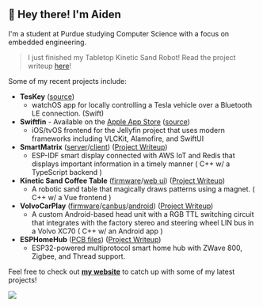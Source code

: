 ## 👋 Hey there! I'm Aiden

I'm a student at Purdue studying Computer Science with a focus on embedded engineering.

> I just finished my Tabletop Kinetic Sand Robot! Read the project writeup [here](https://vigue.me/posts/tabletop-kinetic-sand-robot-part-1-cad)!

Some of my recent projects include:

- **TesKey** ([source](https://github.com/acvigue/TesKey))
  - watchOS app for locally controlling a Tesla vehicle over a Bluetooth LE connection. (Swift)
- **Swiftfin** - Available on the [Apple App Store](https://apps.apple.com/ca/app/swiftfin/id1604098728) ([source](https://github.com/jellyfin/swiftfin))
  - iOS/tvOS frontend for the Jellyfin project that uses modern frameworks including VLCKit, Alamofire, and SwiftUI
- **SmartMatrix** ([server](https://github.com/acvigue/SmartMatrixServer)/[client](https://github.com/acvigue/SmartMatrix-IDF)) ([Project Writeup](https://vigue.me/posts/esp32-internet-connected-smart-matrix))
  - ESP-IDF smart display connected with AWS IoT and Redis that displays important information in a timely manner ( C++ w/ a TypeScript backend ) 
- **Kinetic Sand Coffee Table** ([firmware](https://github.com/acvigue/TranquilFirmware)/[web ui](https://github.com/acvigue/TranquilVue)) ([Project Writeup](https://vigue.me/posts/kinetic-sand-coffee-table))
  - A robotic sand table that magically draws patterns using a magnet. ( C++ w/ a Vue frontend ) 
- **VolvoCarPlay** ([firmware](https://github.com/acvigue/VolvoCarPlay-SAMD)/[canbus](https://github.com/acvigue/VolvoCarPlay-CANBus)/[android](https://github.com/acvigue/VolvoCarPlay-APK)) ([Project Writeup](https://vigue.me/posts/adding-apple-carplay-to-a-2013-volvo-xc70))
  - A custom Android-based head unit with a RGB TTL switching circuit that integrates with the factory stereo and steering wheel LIN bus in a Volvo XC70 ( C++ w/ an Android app ) 
- **ESPHomeHub** ([PCB files](https://github.com/acvigue/ESPHomeHub)) ([Project Writeup](http://vigue.me/posts/esphome-multiprotocol-smart-home-hub))
  - ESP32-powered multiprotocol smart home hub with ZWave 800, Zigbee, and Thread support. 

Feel free to check out **[my website](https://vigue.me)** to catch up with some of my latest projects!

[![](https://visitcount.itsvg.in/api?id=acvigue&icon=5&color=12)](https://visitcount.itsvg.in)

